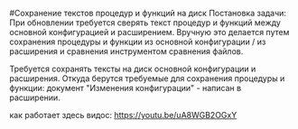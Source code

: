 #Сохранение текстов процедур и функций на диск
Постановка задачи: 
При обновлении требуется сверять текст процедур и функций между основной конфигурацией и расширением. 
Вручную это делается путем сохранения процедуры и функции из основной конфигурации / из расширения и сравнения инструментом сравнения файлов.

Требуется сохранять тексты на диск основной конфигурации и расширения. 
Откуда берутся требуемые для сохранения процедуры и функции: документ "Изменения конфигурации" - написан в расширении.

как работает здесь видос: https://youtu.be/uA8WGB2OGxY
